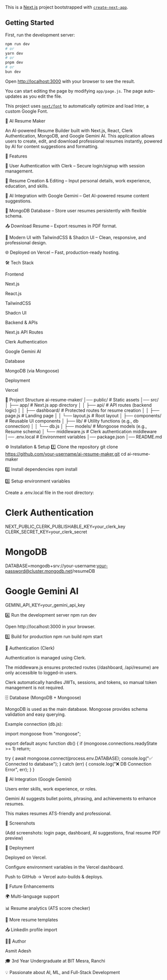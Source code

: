 This is a [Next.js](https://nextjs.org/) project bootstrapped with [`create-next-app`](https://github.com/vercel/next.js/tree/canary/packages/create-next-app).

## Getting Started

First, run the development server:

```bash
npm run dev
# or
yarn dev
# or
pnpm dev
# or
bun dev
```

Open [http://localhost:3000](http://localhost:3000) with your browser to see the result.

You can start editing the page by modifying `app/page.js`. The page auto-updates as you edit the file.

This project uses [`next/font`](https://nextjs.org/docs/basic-features/font-optimization) to automatically optimize and load Inter, a custom Google Font.

📝 AI Resume Maker

An AI-powered Resume Builder built with Next.js, React, Clerk Authentication, MongoDB, and Google Gemini AI. This application allows users to create, edit, and download professional resumes instantly, powered by AI for content suggestions and formatting.

🚀 Features

🔐 User Authentication with Clerk – Secure login/signup with session management.

📄 Resume Creation & Editing – Input personal details, work experience, education, and skills.

🤖 AI Integration with Google Gemini – Get AI-powered resume content suggestions.

💾 MongoDB Database – Store user resumes persistently with flexible schema.

📤 Download Resume – Export resumes in PDF format.

🎨 Modern UI with TailwindCSS & Shadcn UI – Clean, responsive, and professional design.

🌐 Deployed on Vercel – Fast, production-ready hosting.

🛠️ Tech Stack

Frontend

Next.js

React.js

TailwindCSS

Shadcn UI

Backend & APIs

Next.js API Routes

Clerk Authentication

Google Gemini AI

Database

MongoDB (via Mongoose)

Deployment

Vercel

📂 Project Structure
ai-resume-maker/
│── public/               # Static assets
│── src/
│   ├── app/              # Next.js app directory
│   │   ├── api/          # API routes (backend logic)
│   │   ├── dashboard/    # Protected routes for resume creation
│   │   ├── page.js       # Landing page
│   │   └── layout.js     # Root layout
│   ├── components/       # Reusable UI components
│   ├── lib/              # Utility functions (e.g., db connection)
│   │   └── db.js
│   ├── models/           # Mongoose models (e.g., Resume schema)
│   └── middleware.js     # Clerk authentication middleware
│── .env.local            # Environment variables
│── package.json
│── README.md

⚙️ Installation & Setup
1️⃣ Clone the repository
git clone https://github.com/your-username/ai-resume-maker.git
cd ai-resume-maker

2️⃣ Install dependencies
npm install

3️⃣ Setup environment variables

Create a .env.local file in the root directory:

# Clerk Authentication
NEXT_PUBLIC_CLERK_PUBLISHABLE_KEY=your_clerk_key
CLERK_SECRET_KEY=your_clerk_secret

# MongoDB
DATABASE=mongodb+srv://your-username:your-password@cluster.mongodb.net/resumeDB

# Google Gemini AI
GEMINI_API_KEY=your_gemini_api_key

4️⃣ Run the development server
npm run dev


Open http://localhost:3000
 in your browser.

5️⃣ Build for production
npm run build
npm start

🔑 Authentication (Clerk)

Authentication is managed using Clerk.

The middleware.js ensures protected routes (/dashboard, /api/resume) are only accessible to logged-in users.

Clerk automatically handles JWTs, sessions, and tokens, so manual token management is not required.

🗄️ Database (MongoDB + Mongoose)

MongoDB is used as the main database. Mongoose provides schema validation and easy querying.

Example connection (db.js):

import mongoose from "mongoose";

export default async function db() {
  if (mongoose.connections.readyState >= 1) return;
  
  try {
    await mongoose.connect(process.env.DATABASE);
    console.log("✅ Connected to database");
  } catch (err) {
    console.log("❌ DB Connection Error", err);
  }
}

🤖 AI Integration (Google Gemini)

Users enter skills, work experience, or roles.

Gemini AI suggests bullet points, phrasing, and achievements to enhance resumes.

This makes resumes ATS-friendly and professional.

📸 Screenshots

(Add screenshots: login page, dashboard, AI suggestions, final resume PDF preview)

🚀 Deployment

Deployed on Vercel.

Configure environment variables in the Vercel dashboard.

Push to GitHub → Vercel auto-builds & deploys.

📌 Future Enhancements

🌍 Multi-language support

📊 Resume analytics (ATS score checker)

🎨 More resume templates

📤 LinkedIn profile import

👨‍💻 Author

Asmit Adesh

🎓 3rd Year Undergraduate at BIT Mesra, Ranchi

💡 Passionate about AI, ML, and Full-Stack Development
